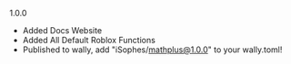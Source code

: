 1.0.0

* Added Docs Website
* Added All Default Roblox Functions
* Published to wally, add "iSophes/mathplus@1.0.0" to your wally.toml!
